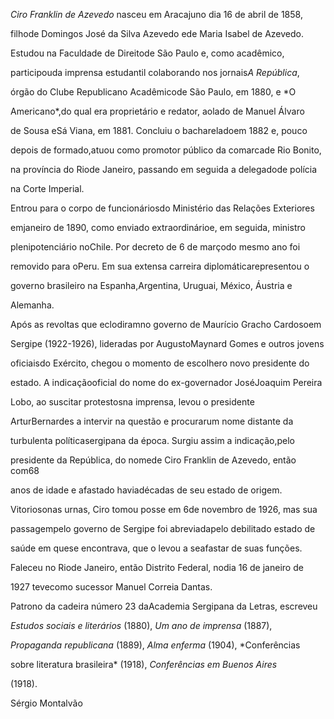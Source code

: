 

*Ciro Franklin de Azevedo* nasceu em Aracajuno dia 16 de abril de 1858,

filhode Domingos José da Silva Azevedo ede Maria Isabel de Azevedo.



Estudou na Faculdade de Direitode São Paulo e, como acadêmico,

participouda imprensa estudantil colaborando nos jornais*A República*,

órgão do Clube Republicano Acadêmicode São Paulo, em 1880, e *O

Americano*,do qual era proprietário e redator, aolado de Manuel Álvaro

de Sousa eSá Viana, em 1881. Concluiu o bachareladoem 1882 e, pouco

depois de formado,atuou como promotor público da comarcade Rio Bonito,

na província do Riode Janeiro, passando em seguida a delegadode polícia

na Corte Imperial.



Entrou para o corpo de funcionáriosdo Ministério das Relações Exteriores

emjaneiro de 1890, como enviado extraordinárioe, em seguida, ministro

plenipotenciário noChile. Por decreto de 6 de marçodo mesmo ano foi

removido para oPeru. Em sua extensa carreira diplomáticarepresentou o

governo brasileiro na Espanha,Argentina, Uruguai, México, Áustria e

Alemanha.



Após as revoltas que eclodiramno governo de Maurício Gracho Cardosoem

Sergipe (1922-1926), lideradas por AugustoMaynard Gomes e outros jovens

oficiaisdo Exército, chegou o momento de escolhero novo presidente do

estado. A indicaçãooficial do nome do ex-governador JoséJoaquim Pereira

Lobo, ao suscitar protestosna imprensa, levou o presidente

ArturBernardes a intervir na questão e procurarum nome distante da

turbulenta políticasergipana da época. Surgiu assim a indicação,pelo

presidente da República, do nomede Ciro Franklin de Azevedo, então com68

anos de idade e afastado haviadécadas de seu estado de origem.

Vitoriosonas urnas, Ciro tomou posse em 6de novembro de 1926, mas sua

passagempelo governo de Sergipe foi abreviadapelo debilitado estado de

saúde em quese encontrava, que o levou a seafastar de suas funções.

Faleceu no Riode Janeiro, então Distrito Federal, nodia 16 de janeiro de

1927 tevecomo sucessor Manuel Correia Dantas.



Patrono da cadeira número 23 daAcademia Sergipana da Letras, escreveu

*Estudos sociais e literários* (1880), *Um ano de imprensa* (1887),

*Propaganda republicana* (1889), *Alma enferma* (1904), *Conferências

sobre literatura brasileira* (1918), *Conferências em Buenos Aires*

(1918).



Sérgio Montalvão



